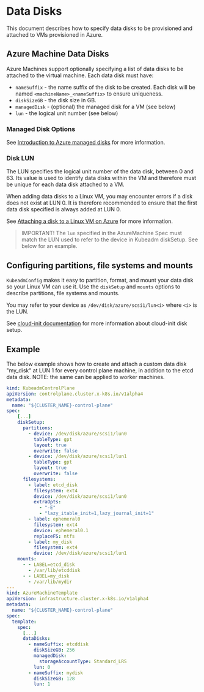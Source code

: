 # Data Disks

This document describes how to specify data disks to be provisioned and attached to VMs provisioned in Azure. 

## Azure Machine Data Disks

Azure Machines support optionally specifying a list of data disks to be attached to the virtual machine. Each data disk must have:
 - `nameSuffix` - the name suffix of the disk to be created. Each disk will be named `<machineName>_<nameSuffix>` to ensure uniqueness. 
 - `diskSizeGB` - the disk size in GB.
 - `managedDisk` - (optional) the managed disk for a VM (see below)
 - `lun` - the logical unit number (see below)

### Managed Disk Options

See [Introduction to Azure managed disks](https://docs.microsoft.com/en-us/azure/virtual-machines/managed-disks-overview) for more information.
 
### Disk LUN
 
 The LUN specifies the logical unit number of the data disk, between 0 and 63. Its value is used to identify data disks within the VM and therefore must be unique for each data disk attached to a VM.
 
 When adding data disks to a Linux VM, you may encounter errors if a disk does not exist at LUN 0. It is therefore recommended to ensure that the first data disk specified is always added at LUN 0.
 
 See [Attaching a disk to a Linux VM on Azure](https://docs.microsoft.com/en-us/azure/virtual-machines/linux/add-disk) for more information.
 
 > IMPORTANT! The `lun` specified in the AzureMachine Spec must match the LUN used to refer to the device in Kubeadm diskSetup. See below for an example.

## Configuring partitions, file systems and mounts 

`KubeadmConfig` makes it easy to partition, format, and mount your data disk so your Linux VM can use it. Use the `diskSetup` and `mounts` options to describe partitions, file systems and mounts.

You may refer to your device as `/dev/disk/azure/scsi1/lun<i>` where `<i>` is the LUN.

See [cloud-init documentation](https://cloudinit.readthedocs.io/en/latest/topics/modules.html#disk-setup) for more information about cloud-init disk setup.


## Example

The below example shows how to create and attach a custom data disk "my_disk" at LUN 1 for every control plane machine, in addition to the etcd data disk. 
NOTE: the same can be applied to worker machines.

````yaml
kind: KubeadmControlPlane
apiVersion: controlplane.cluster.x-k8s.io/v1alpha4
metadata:
  name: "${CLUSTER_NAME}-control-plane"
spec:
    [...]
    diskSetup:
      partitions:
        - device: /dev/disk/azure/scsi1/lun0
          tableType: gpt
          layout: true
          overwrite: false
        - device: /dev/disk/azure/scsi1/lun1
          tableType: gpt
          layout: true
          overwrite: false
      filesystems:
        - label: etcd_disk
          filesystem: ext4
          device: /dev/disk/azure/scsi1/lun0
          extraOpts:
            - "-E"
            - "lazy_itable_init=1,lazy_journal_init=1"
        - label: ephemeral0
          filesystem: ext4
          device: ephemeral0.1
          replaceFS: ntfs
        - label: my_disk
          filesystem: ext4
          device: /dev/disk/azure/scsi1/lun1
    mounts:
      - - LABEL=etcd_disk
        - /var/lib/etcddisk
      - - LABEL=my_disk
        - /var/lib/mydir
---
kind: AzureMachineTemplate
apiVersion: infrastructure.cluster.x-k8s.io/v1alpha4
metadata:
  name: "${CLUSTER_NAME}-control-plane"
spec:
  template:
    spec:
      [...]
      dataDisks:
        - nameSuffix: etcddisk
          diskSizeGB: 256
          managedDisk:
            storageAccountType: Standard_LRS
          lun: 0
        - nameSuffix: mydisk
          diskSizeGB: 128
          lun: 1
````